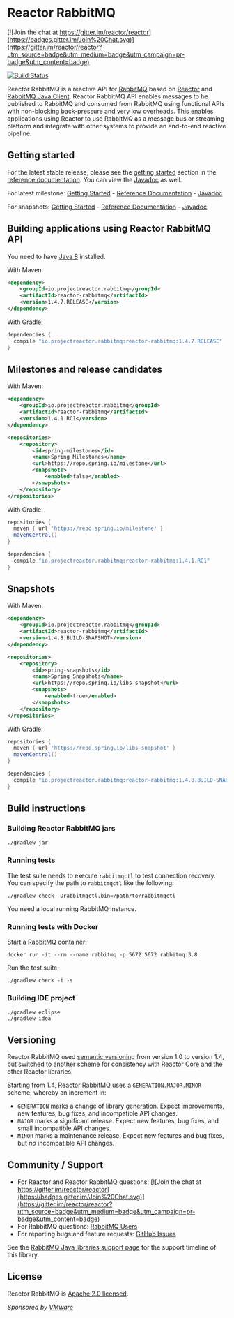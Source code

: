 # Reactor RabbitMQ

[![Join the chat at https://gitter.im/reactor/reactor](https://badges.gitter.im/Join%20Chat.svg)](https://gitter.im/reactor/reactor?utm_source=badge&utm_medium=badge&utm_campaign=pr-badge&utm_content=badge)

[![Build Status](https://travis-ci.com/reactor/reactor-rabbitmq.svg?branch=1.4.x)](https://travis-ci.com/reactor/reactor-rabbitmq)

Reactor RabbitMQ is a reactive API for [RabbitMQ](https://www.rabbitmq.com/) based on
[Reactor](https://projectreactor.io/)
and [RabbitMQ Java Client](https://www.rabbitmq.com/api-guide.html). Reactor RabbitMQ API enables messages to be
published to RabbitMQ and consumed from RabbitMQ using functional APIs with
non-blocking back-pressure and very low overheads. This enables applications
using Reactor to use RabbitMQ as a message bus or streaming platform and integrate
with other systems to provide an end-to-end reactive pipeline.

## Getting started

For the latest stable release, please see the [getting started](https://projectreactor.io/docs/rabbitmq/release/reference/#_getting_started)
section in the [reference documentation](https://projectreactor.io/docs/rabbitmq/release/reference/).
You can view the [Javadoc](https://projectreactor.io/docs/rabbitmq/release/api/index.html) as well.

For latest milestone:
[Getting Started](https://projectreactor.io/docs/rabbitmq/milestone/reference/#_getting_started) -
[Reference Documentation](https://projectreactor.io/docs/rabbitmq/milestone/reference/) -
[Javadoc](https://projectreactor.io/docs/rabbitmq/milestone/api/index.html)

For snapshots:
[Getting Started](https://projectreactor.io/docs/rabbitmq/snapshot/reference/#_getting_started) -
[Reference Documentation](https://projectreactor.io/docs/rabbitmq/snapshot/reference/) -
[Javadoc](https://projectreactor.io/docs/rabbitmq/snapshot/api/index.html)

## Building applications using Reactor RabbitMQ API

You need to have [Java 8](https://www.oracle.com/technetwork/java/javase/downloads/index.html) installed.

With Maven:
```xml
<dependency>
    <groupId>io.projectreactor.rabbitmq</groupId>
    <artifactId>reactor-rabbitmq</artifactId>
    <version>1.4.7.RELEASE</version>
</dependency>
```


With Gradle:
```groovy
dependencies {
  compile "io.projectreactor.rabbitmq:reactor-rabbitmq:1.4.7.RELEASE"
}
```

## Milestones and release candidates

With Maven:
```xml
<dependency>
    <groupId>io.projectreactor.rabbitmq</groupId>
    <artifactId>reactor-rabbitmq</artifactId>
    <version>1.4.1.RC1</version>
</dependency>

<repositories>
    <repository>
        <id>spring-milestones</id>
        <name>Spring Milestones</name>
        <url>https://repo.spring.io/milestone</url>
        <snapshots>
            <enabled>false</enabled>
        </snapshots>
    </repository>
</repositories>
```


With Gradle:
```groovy
repositories {
  maven { url 'https://repo.spring.io/milestone' }
  mavenCentral()
}

dependencies {
  compile "io.projectreactor.rabbitmq:reactor-rabbitmq:1.4.1.RC1"
}
```

## Snapshots

With Maven:
```xml
<dependency>
    <groupId>io.projectreactor.rabbitmq</groupId>
    <artifactId>reactor-rabbitmq</artifactId>
    <version>1.4.8.BUILD-SNAPSHOT</version>
</dependency>

<repositories>
    <repository>
        <id>spring-snapshots</id>
        <name>Spring Snapshots</name>
        <url>https://repo.spring.io/libs-snapshot</url>
        <snapshots>
            <enabled>true</enabled>
        </snapshots>
    </repository>
</repositories>
```

With Gradle:
```groovy
repositories {
  maven { url 'https://repo.spring.io/libs-snapshot' }
  mavenCentral()
}

dependencies {
  compile "io.projectreactor.rabbitmq:reactor-rabbitmq:1.4.8.BUILD-SNAPSHOT"
}
```

## Build instructions

### Building Reactor RabbitMQ jars
    ./gradlew jar

### Running tests

The test suite needs to execute `rabbitmqctl` to test connection recovery. You
can specify the path to `rabbitmqctl` like the following:

    ./gradlew check -Drabbitmqctl.bin=/path/to/rabbitmqctl

You need a local running RabbitMQ instance.

### Running tests with Docker

Start a RabbitMQ container:

    docker run -it --rm --name rabbitmq -p 5672:5672 rabbitmq:3.8

Run the test suite:

    ./gradlew check -i -s

### Building IDE project
    ./gradlew eclipse
    ./gradlew idea

## Versioning

Reactor RabbitMQ used [semantic versioning](https://semver.org/) from version 1.0 to version 1.4, but switched to
another scheme for consistency with [Reactor Core](https://github.com/reactor/reactor-core/)
and the other Reactor libraries.

Starting from 1.4, Reactor RabbitMQ uses a `GENERATION.MAJOR.MINOR` scheme, whereby an increment in:

 * `GENERATION` marks a change of library generation. Expect improvements, new features, bug fixes, and
 incompatible API changes.
 * `MAJOR` marks a significant release. Expect new features, bug fixes, and small incompatible API changes.
 * `MINOR` marks a maintenance release. Expect new features and bug fixes, but *no* incompatible API changes.

## Community / Support

* For Reactor and Reactor RabbitMQ questions: [![Join the chat at https://gitter.im/reactor/reactor](https://badges.gitter.im/Join%20Chat.svg)](https://gitter.im/reactor/reactor?utm_source=badge&utm_medium=badge&utm_campaign=pr-badge&utm_content=badge)
* For RabbitMQ questions: [RabbitMQ Users](https://groups.google.com/forum/#!forum/rabbitmq-users)
* For reporting bugs and feature requests: [GitHub Issues](https://github.com/reactor/reactor-rabbitmq/issues)

See the [RabbitMQ Java libraries support page](https://www.rabbitmq.com/java-versions.html)
for the support timeline of this library.

## License ##

Reactor RabbitMQ is [Apache 2.0 licensed](https://www.apache.org/licenses/LICENSE-2.0.html).

_Sponsored by [VMware](https://tanzu.vmware.com/)_
